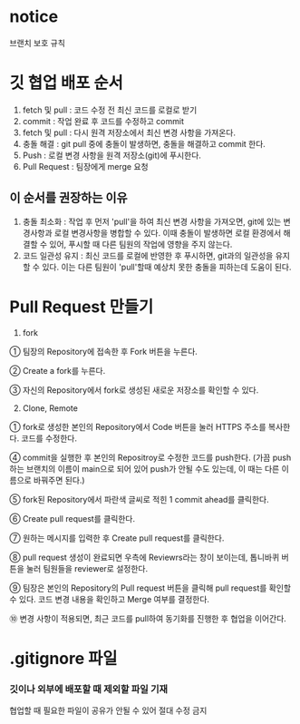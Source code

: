 # notice
브랜치 보호 규칙

# 깃 협업 배포 순서
1. fetch 및 pull : 코드 수정 전 최신 코드를 로컬로 받기
2. commit : 작업 완료 후 코드를 수정하고 commit
3. fetch 및 pull : 다시 원격 저장소에서 최신 변경 사항을 가져온다.
4. 충돌 해결 : git pull 중에 충돌이 발생하면, 충돌을 해결하고 commit 한다.
5. Push : 로컬 변경 사항을 원격 저장소(git)에 푸시한다.
6. Pull Request : 팀장에게 merge 요청 

## 이 순서를 권장하는 이유
1. 충돌 최소화 : 작업 후 먼저 'pull'을 하여 최신 변경 사항을 가져오면, git에 있는 변경사항과 로컬 변경사항을 병합할 수 있다.
                이때 충돌이 발생하면 로컬 환경에서 해결할 수 있어, 푸시할 때 다른 팀원의 작업에 영향을 주지 않는다.
2. 코드 일관성 유지 : 최신 코드를 로컬에 반영한 후 푸시하면, git과의 일관성을 유지할 수 있다.
                     이는 다른 팀원이 'pull'할때 예상치 못한 충돌을 피하는데 도움이 된다. 

# Pull Request 만들기
1) fork

① 팀장의 Repository에 접속한 후 Fork 버튼을 누른다.
 
② Create a fork를 누른다.
 
③ 자신의 Repository에서 fork로 생성된 새로운 저장소를 확인할 수 있다.
 
2) Clone, Remote
   
① fork로 생성한 본인의 Repository에서 Code 버튼을 눌러 HTTPS 주소를 복사한다.
코드를 수정한다.

④ commit을 실행한 후 본인의 Repositroy로 수정한 코드를 push한다. (가끔 push 하는 브랜치의 이름이 main으로 되어 있어 push가 안될 수도 있는데, 이 때는 다른 이름으로 바꿔주면 된다.)
 
⑤ fork된 Repository에서 파란색 글씨로 적힌 1 commit ahead를 클릭한다.
 
⑥ Create pull request를 클릭한다.
 
⑦ 원하는 메시지를 입력한 후 Create pull request를 클릭한다.
 
⑧ pull request 생성이 완료되면 우측에 Reviewrs라는 창이 보이는데, 톱니바퀴 버튼을 눌러 팀원들을 reviewer로 설정한다.
 
⑨ 팀장은 본인의 Repository의 Pull request 버튼을 클릭해 pull request를 확인할 수 있다. 코드 변경 내용을 확인하고 Merge 여부를 결정한다.
 
⑩ 변경 사항이 적용되면, 최근 코드를 pull하여 동기화를 진행한 후 협업을 이어간다.

# .gitignore 파일
### 깃이나 외부에 배포할 때 제외할 파일 기재
협업할 때 필요한 파일이 공유가 안될 수 있어 절대 수정 금지
